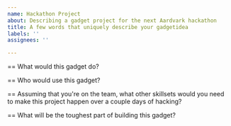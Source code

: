 ```yaml
---
name: Hackathon Project
about: Describing a gadget project for the next Aardvark hackathon
title: A few words that uniquely describe your gadgetidea
labels: ''
assignees: ''

---
```


== What would this gadget do?

== Who would use this gadget?

== Assuming that you're on the team, what other skillsets would you need to make this project happen over a couple days of hacking?

== What will be the toughest part of building this gadget?
